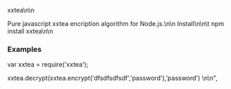 xxtea\n\n

Pure javascript xxtea encription algorithm for Node.js.\n\n
Install\n\n\t
npm install xxtea\n\n

### Examples

var xxtea = require('xxtea');

xxtea.decrypt(xxtea.encrypt('dfsdfsdfsdf','password'),'password') \n\n",
